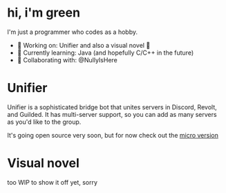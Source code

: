# hi, i'm green
I'm just a programmer who codes as a hobby.

- 🔭 Working on: Unifier and also a visual novel 👀
- 🌱 Currently learning: Java (and hopefully C/C++ in the future)
- 🤝 Collaborating with: @NullyIsHere

# Unifier
Unifier is a sophisticated bridge bot that unites servers in Discord, Revolt, and Guilded. It has multi-server support, so you can add as many servers as you'd like to the group.

It's going open source very soon, but for now check out the [micro version](https://github.com/UnifierHQ/unifier-micro)

# Visual novel
too WIP to show it off yet, sorry
